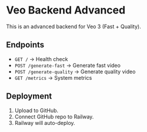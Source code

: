 # Veo Backend Advanced

This is an advanced backend for Veo 3 (Fast + Quality).

## Endpoints

- `GET /` → Health check
- `POST /generate-fast` → Generate fast video
- `POST /generate-quality` → Generate quality video
- `GET /metrics` → System metrics

## Deployment

1. Upload to GitHub.
2. Connect GitHub repo to Railway.
3. Railway will auto-deploy.

